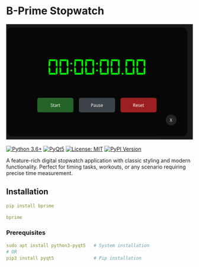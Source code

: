 # B-Prime Stopwatch

<div align="center">
  <img src="prime.png"/>
</div>

[![Python 3.6+](https://img.shields.io/badge/python-3.6%2B-blue?logo=python&logoColor=white)](https://www.python.org/downloads/)
[![PyQt5](https://img.shields.io/badge/PyQt5-5.15%2B-green?logo=qt&logoColor=white)](https://pypi.org/project/PyQt5/)
[![License: MIT](https://img.shields.io/badge/License-MIT-yellow.svg)](https://opensource.org/licenses/MIT)
[![PyPI Version](https://img.shields.io/pypi/v/prime-stopwatch?color=blue)](https://pypi.org/project/prime-stopwatch/)

A feature-rich digital stopwatch application with classic styling and modern functionality. Perfect for timing tasks, workouts, or any scenario requiring precise time measurement.

## Installation
```yaml
pip install bprime
```
```yaml
bprime
```
### Prerequisites
```yaml
sudo apt install python3-pyqt5   # System installation
# OR
pip3 install pyqt5               # Pip installation
```